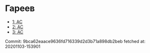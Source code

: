 # Гареев
- [1: AC](1.md)
- [2: AC](2.md)
- [3: AC](3.md)

Commit: 9bca62eaace9636fd716339d2d3b71a898db2beb
 fetched at: 20201103-153901
